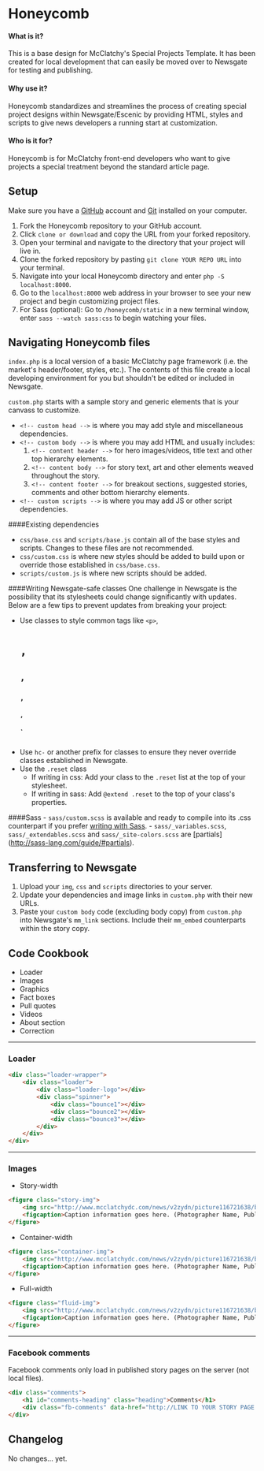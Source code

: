# Honeycomb

#### What is it?
This is a base design for McClatchy's Special Projects Template. It has been created for local development that can easily be moved over to Newsgate for testing and publishing. 

#### Why use it?
Honeycomb standardizes and streamlines the process of creating special project designs within Newsgate/Escenic by providing HTML, styles and scripts to give news developers a running start at customization.

#### Who is it for?
Honeycomb is for McClatchy front-end developers who want to give projects a special treatment beyond the standard article page.

## Setup

Make sure you have a [GitHub](https://github.com/) account and [Git](https://git-scm.com/downloads) installed on your computer.

1. Fork the Honeycomb repository to your GitHub account.
2. Click `clone or download` and copy the URL from your forked repository.
3. Open your terminal and navigate to the directory that your project will live in.
4. Clone the forked repository by pasting `git clone YOUR REPO URL` into your terminal.
5. Navigate into your local Honeycomb directory and enter `php -S localhost:8000`.
6. Go to the `localhost:8000` web address in your browser to see your new project and begin customizing project files.
7. For Sass (optional): Go to `/honeycomb/static` in a new terminal window, enter `sass --watch sass:css` to begin watching your files.

## Navigating Honeycomb files
`index.php` is a local version of a basic McClatchy page framework (i.e. the market's header/footer, styles, etc.). The contents of this file create a local developing environment for you but shouldn't be edited or included in Newsgate.

`custom.php` starts with a sample story and generic elements that is your canvass to customize.
  - `<!-- custom head -->` is where you may add style and miscellaneous dependencies.
  - `<!-- custom body -->` is where you may add HTML and usually includes:
      1. `<!-- content header -->` for hero images/videos, title text and other top hierarchy elements.
      2. `<!-- content body -->` for story text, art and other elements weaved throughout the story.
      3. `<!-- content footer -->` for breakout sections, suggested stories, comments and other bottom hierarchy elements.
  - `<!-- custom scripts -->` is where you may add JS or other script dependencies.

####Existing dependencies
- `css/base.css` and `scripts/base.js` contain all of the base styles and scripts. Changes to these files are not recommended. 
- `css/custom.css` is where new styles should be added to build upon or override those established in `css/base.css`.
- `scripts/custom.js` is where new scripts should be added.

####Writing Newsgate-safe classes
One challenge in Newsgate is the possibility that its stylesheets could change significantly with updates. Below are a few tips to prevent updates from breaking your project:
- Use classes to style common tags like `<p>`, <h1>`, `<h2>`, `<h3>`, `<h4>`, `<h5>`
- Use `hc-` or another prefix for classes to ensure they never override classes established in Newsgate.
- Use the `.reset` class
    - If writing in css: Add your class to the `.reset` list at the top of your stylesheet.
    - If writing in sass: Add `@extend .reset` to the top of your class's properties.

####Sass
    - `sass/custom.scss` is available and ready to compile into its .css counterpart if you prefer [writing with Sass](http://sass-lang.com/install). 
    - `sass/_variables.scss`, `sass/_extendables.scss` and `sass/_site-colors.scss` are [partials] (http://sass-lang.com/guide/#partials).

## Transferring to Newsgate
1. Upload your `img`, `css` and `scripts` directories to your server.
2. Update your dependencies and image links in `custom.php` with their new URLs.
3. Paste your `custom body` code (excluding body copy) from `custom.php` into Newsgate's `mm_link` sections. Include their `mm_embed` counterparts within the story copy.

## Code Cookbook

- Loader
- Images
- Graphics
- Fact boxes
- Pull quotes
- Videos
- About section
- Correction

***

### Loader

```html
<div class="loader-wrapper">
    <div class="loader">
        <div class="loader-logo"></div>
        <div class="spinner">
            <div class="bounce1"></div>
            <div class="bounce2"></div>
            <div class="bounce3"></div>
        </div>
    </div>
</div>
```
***

### Images

* Story-width

```html
<figure class="story-img">
    <img src="http://www.mcclatchydc.com/news/v2zydn/picture116721638/binary/placeholder1.png"/>
    <figcaption>Caption information goes here. (Photographer Name, Publication)</figcaption>
</figure>
```

* Container-width

```html
<figure class="container-img">
    <img src="http://www.mcclatchydc.com/news/v2zydn/picture116721638/binary/placeholder1.png"/>
    <figcaption>Caption information goes here. (Photographer Name, Publication)</figcaption>
</figure>
```

* Full-width

```html
<figure class="fluid-img">
    <img src="http://www.mcclatchydc.com/news/v2zydn/picture116721638/binary/placeholder1.png"/>
    <figcaption>Caption information goes here. (Photographer Name, Publication)</figcaption>
</figure>
```
***

### Facebook comments

Facebook comments only load in published story pages on the server (not local files).
```html
<div class="comments">
    <h1 id="comments-heading" class="heading">Comments</h1>
    <div class="fb-comments" data-href="http://LINK TO YOUR STORY PAGE GOES HERE.html" data-numposts="10" data-width="100%" data-colorscheme="light"></div>
</div>
```

## Changelog
No changes... yet.
